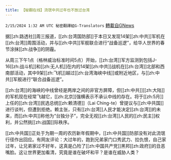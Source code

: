 ```yaml
---
title: 【秘翻在线】流氓中共过年也不放过台湾
---
```

`2/15/2024 1:32 AM UTC 秘密翻譯組G-Translators` [轉載自GNews](https://gnews.org/articles/2307430)

据[[zh:路透社]]周三报道，[[zh:台湾国防部]]于本日又发现14架[[zh:中共]]军机在[[zh:台湾]]周围活动，并与[[zh:中共]]军舰联合进行“战备巡逻”，给华人世界的春节涂抹[[zh:战争]]的阴霾。

从周三下午1点（格林威治标准时间5点）开始，[[zh:台湾]]军方监测到包括J-16[[zh:战斗机]]和[[zh:无人机]]在内的14架[[zh:中共]]战机在[[zh:台湾]]北部和西南部活动，其中9架[[zh:飞机]]越过[[zh:台湾海峡中线]]或附近地区，与[[zh:中共]]军舰进行“联合战备巡逻”。

[[zh:台湾]]的海峡的中线曾经是两岸之间的非官方屏障，但[[zh:中共]][[zh:大陆]]的军机现在经常飞越它，[[zh:北京]]强横表示不承认中线的存在。将于[[zh:5月]]上任的[[zh:台湾]]民选总统[[zh:赖清德]]（Lai Ching-te）曾提议与[[zh:中共国]]进行谈判，但遭到拒绝。赖主张，只有[[zh:台湾]]人民才能决定[[zh:台湾]]的未来，而[[zh:中共]]称他为“台独分子”，完全无视[[zh:台湾]]人民的[[zh:民主]]权利，并公然挑[[zh:战国]]际秩序。

[[zh:中共国]]正处于为期一周的农历新年假期中，[[zh:中共国]]防部没有对此流氓行径作出回应。有网友评论：大过年的，跑到兄弟家门口秀武力、拉仇恨，自己家过年，让兄弟家过不好年，这真是凸险了[[zh:中国共产党]]黑邦[[zh:政府]]的丑恶嘴脸。这让世界更加看清，究竟是谁在破坏和平？是谁在威胁人类？
